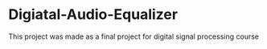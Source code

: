 # Digiatal-Audio-Equalizer
This project was made as a final project for digital signal processing course
